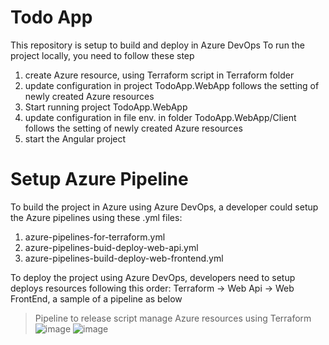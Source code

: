 # Todo App

This repository is setup to build and deploy in Azure DevOps
To run the project locally, you need to follow these step

1. create Azure resource, using Terraform script in Terraform folder
2. update configuration in project TodoApp.WebApp follows the setting of newly created Azure resources
3. Start running project TodoApp.WebApp
4. update configuration in file env. in folder TodoApp.WebApp/Client follows the setting of newly created Azure resources
5. start the Angular project

# Setup Azure Pipeline
To build the project in Azure using Azure DevOps, a developer could setup the Azure pipelines using these .yml files:
1. azure-pipelines-for-terraform.yml
2. azure-pipelines-buid-deploy-web-api.yml
3. azure-pipelines-build-deploy-web-frontend.yml
>
To deploy the project using Azure DevOps, developers need to setup deploys resources following this order: Terraform -> Web Api -> Web FrontEnd, a sample of a pipeline as below
>Pipeline to release script manage Azure resources using Terraform
>![image](https://github.com/bichdieu1011/todo-app/assets/3540949/4b2e878d-821e-4f54-ac7e-5771e3bd45ed)
>![image](https://github.com/bichdieu1011/todo-app/assets/3540949/064250bf-720d-48ca-82a0-0fb4c847a3e6)


